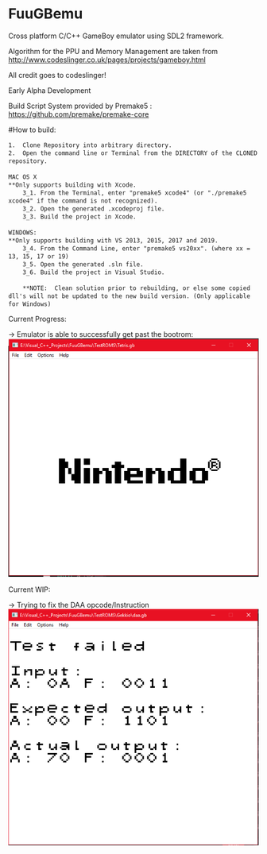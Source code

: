 # FuuGBemu
Cross platform C/C++ GameBoy emulator using SDL2 framework.

Algorithm for the PPU and Memory Management are taken from http://www.codeslinger.co.uk/pages/projects/gameboy.html

All credit goes to codeslinger!

Early Alpha Development

Build Script System provided by Premake5 : https://github.com/premake/premake-core

#How to build:

    1.  Clone Repository into arbitrary directory.
    2.  Open the command line or Terminal from the DIRECTORY of the CLONED repository.
    
    MAC OS X
    **Only supports building with Xcode.
        3_1. From the Terminal, enter "premake5 xcode4" (or "./premake5 xcode4" if the command is not recognized).
        3_2. Open the generated .xcodeproj file.
        3_3. Build the project in Xcode.

    WINDOWS:
    **Only supports building with VS 2013, 2015, 2017 and 2019.
        3_4. From the Command Line, enter "premake5 vs20xx". (where xx = 13, 15, 17 or 19)
        3_5. Open the generated .sln file.
        3_6. Build the project in Visual Studio.
        
        **NOTE:  Clean solution prior to rebuilding, or else some copied dll's will not be updated to the new build version. (Only applicable for Windows)

Current Progress:

-> Emulator is able to successfully get past the bootrom:
![](Images/Capture2.PNG)

Current WIP:

-> Trying to fix the DAA opcode/Instruction
![](Images/Capture.PNG)